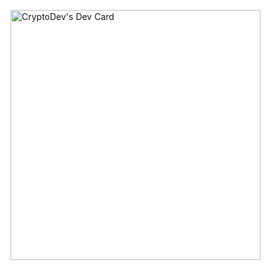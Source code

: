 <a href="https://app.daily.dev/dante"><img src="https://api.daily.dev/devcards/7f8c1fb8efcc433982bb1a7260af4500.png?r=ktk" width="400" alt="CryptoDev's Dev Card"/></a>
